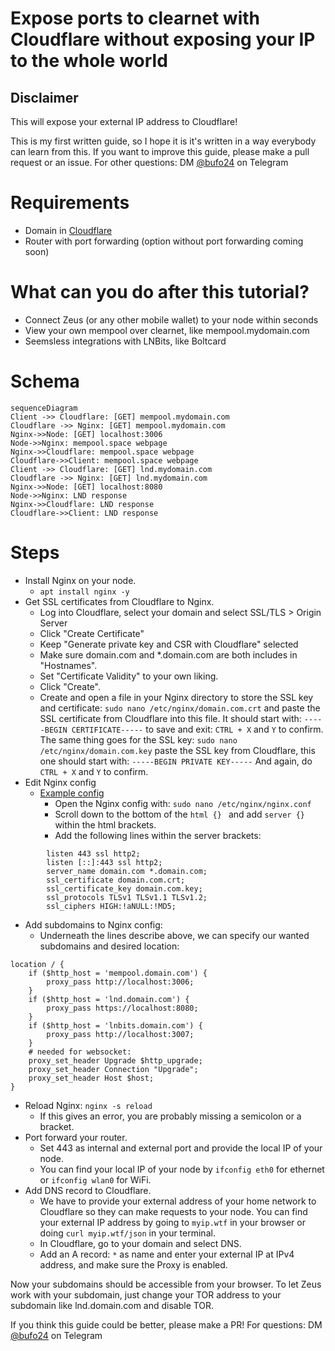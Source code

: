 # Expose ports to clearnet with Cloudflare without exposing your IP to the whole world

## Disclaimer
This will expose your external IP address to Cloudflare!

This is my first written guide, so I hope it is it's written in a way everybody can learn from this. 
If you want to improve this guide, please make a pull request or an issue.
For other questions: DM [@bufo24](https://t.me/bufo24) on Telegram

# Requirements
- Domain in [Cloudflare](https://cloudflare.com)
- Router with port forwarding (option without port forwarding coming soon)

# What can you do after this tutorial?
- Connect Zeus (or any other mobile wallet) to your node within seconds
- View your own mempool over clearnet, like mempool.mydomain.com
- Seemsless integrations with LNBits, like Boltcard

# Schema
```mermaid
sequenceDiagram
Client ->> Cloudflare: [GET] mempool.mydomain.com
Cloudflare ->> Nginx: [GET] mempool.mydomain.com
Nginx->>Node: [GET] localhost:3006
Node->>Nginx: mempool.space webpage
Nginx->>Cloudflare: mempool.space webpage
Cloudflare->>Client: mempool.space webpage
Client ->> Cloudflare: [GET] lnd.mydomain.com
Cloudflare ->> Nginx: [GET] lnd.mydomain.com
Nginx->>Node: [GET] localhost:8080
Node->>Nginx: LND response
Nginx->>Cloudflare: LND response
Cloudflare->>Client: LND response
```

# Steps
- Install Nginx on your node.
	- `apt install nginx -y`
- Get SSL certificates from Cloudflare to Nginx.
	- Log into Cloudflare, select your domain and select SSL/TLS > Origin Server
	- Click "Create Certificate"
	- Keep "Generate private key and CSR with Cloudflare" selected
	- Make sure domain.com and *.domain.com are both includes in "Hostnames".
	- Set "Certificate Validity" to your own liking.
	- Click "Create".
	- Create and open a file in your Nginx directory to store the SSL key and certificate: 
		`sudo nano /etc/nginx/domain.com.crt` 
		and paste the SSL certificate from Cloudflare into this file. It should start with:
		`-----BEGIN CERTIFICATE-----`
		to save and exit: `CTRL + X` and `Y` to confirm.
		The same thing goes for the SSL key: 
		`sudo nano /etc/nginx/domain.com.key`
		paste the SSL key from Cloudflare, this one should start with:
		`-----BEGIN PRIVATE KEY-----`
		And again, do `CTRL + X` and `Y` to confirm.
- Edit Nginx config
  - [Example config](https://github.com/bufo24/clearnet-cloudflare-tutorial/blob/main/nginx.example.conf)
	- Open the Nginx config with: `sudo nano /etc/nginx/nginx.conf`
	- Scroll down to the bottom of the `html {} ` and add `server {}` within the html brackets.
	- Add the following lines within the server brackets:
```
		listen 443 ssl http2;
		listen [::]:443 ssl http2;
		server_name domain.com *.domain.com;
		ssl_certificate domain.com.crt;
		ssl_certificate_key domain.com.key;
		ssl_protocols TLSv1 TLSv1.1 TLSv1.2;
		ssl_ciphers HIGH:!aNULL:!MD5;
```
- Add subdomains to Nginx config:
	- Underneath the lines describe above, we can specify our wanted subdomains and desired location:
```
location / {
	if ($http_host = 'mempool.domain.com') {
		proxy_pass http://localhost:3006;
	}
	if ($http_host = 'lnd.domain.com') {
		proxy_pass https://localhost:8080;
	}
	if ($http_host = 'lnbits.domain.com') {
		proxy_pass http://localhost:3007;
	}
	# needed for websocket:
	proxy_set_header Upgrade $http_upgrade;
	proxy_set_header Connection "Upgrade";
	proxy_set_header Host $host;
}
```
- Reload Nginx: `nginx -s reload`
	- If this gives an error, you are probably missing a semicolon or a bracket.
- Port forward your router.
	- Set 443 as internal and external port and provide the local IP of your node.
	- You can find your local IP of your node by `ifconfig eth0`  for ethernet or `ifconfig wlan0` for WiFi.
- Add DNS record to Cloudflare.
	- We have to provide your external address of your home network to Cloudflare so they can make requests to your node. You can find your external IP address by going to `myip.wtf` in your browser or doing `curl myip.wtf/json` in your terminal.
	- In Cloudflare, go to your domain and select DNS.
	- Add an A record: `*` as name and enter your external IP at IPv4 address, and make sure the Proxy is enabled.

Now your subdomains should be accessible from your browser.
To let Zeus work with your subdomain, just change your TOR address to your subdomain like lnd.domain.com and disable TOR.

If you think this guide could be better, please make a PR!
For questions: DM [@bufo24](https://t.me/bufo24) on Telegram
